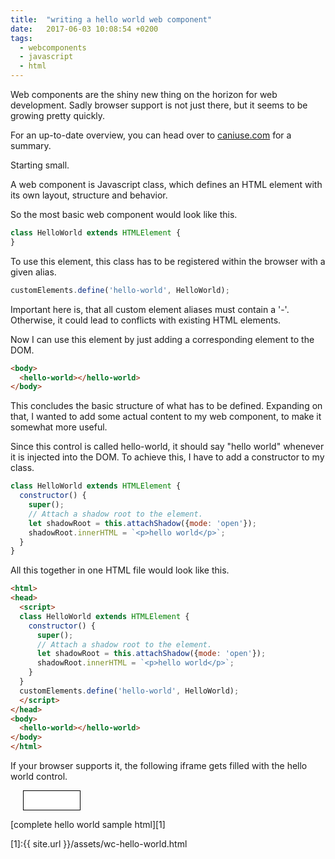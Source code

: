 ```yaml
---
title:  "writing a hello world web component"
date:   2017-06-03 10:08:54 +0200
tags:
  - webcomponents
  - javascript
  - html
---
```

Web components are the shiny new thing on the horizon for web development. Sadly browser support is not just there, but it seems to be growing pretty quickly.

For an up-to-date overview, you can head over to [caniuse.com](https://caniuse.com/#search=web%20components) for a summary.

Starting small.

A web component is Javascript class, which defines an HTML element with its own layout, structure and behavior.

So the most basic web component would look like this.

```javascript
class HelloWorld extends HTMLElement {
}
```

To use this element, this class has to be registered within the browser with a given alias.

```javascript
customElements.define('hello-world', HelloWorld);
```

Important here is, that all custom element aliases must contain a '-'. Otherwise, it could lead to conflicts with existing HTML elements.

Now I can use this element by just adding a corresponding element to the DOM.

```html
<body>
  <hello-world></hello-world>
</body>
```

This concludes the basic structure of what has to be defined. Expanding on that, I wanted to add some actual content to my web component, to make it somewhat more useful.

Since this control is called hello-world, it should say "hello world" whenever it is injected into the DOM. To achieve this, I have to add a constructor to my class.

```javascript
class HelloWorld extends HTMLElement {
  constructor() {
    super();
    // Attach a shadow root to the element.
    let shadowRoot = this.attachShadow({mode: 'open'});
    shadowRoot.innerHTML = `<p>hello world</p>`;
  }
}
```

All this together in one HTML file would look like this.
```html
<html>
<head>
  <script>
  class HelloWorld extends HTMLElement {
    constructor() {
      super();
      // Attach a shadow root to the element.
      let shadowRoot = this.attachShadow({mode: 'open'});
      shadowRoot.innerHTML = `<p>hello world</p>`;
    }
  }
  customElements.define('hello-world', HelloWorld);
  </script>
</head>
<body>
  <hello-world></hello-world>
</body>
</html>
```

If your browser supports it, the following iframe gets filled with the hello world control.

<iframe style="border:1px solid black;width:90px;height:30px;margin-left:20px;" src="/assets/wc-hello-world.html"></iframe>


[complete hello world sample html][1]

[1]:{{ site.url }}/assets/wc-hello-world.html
